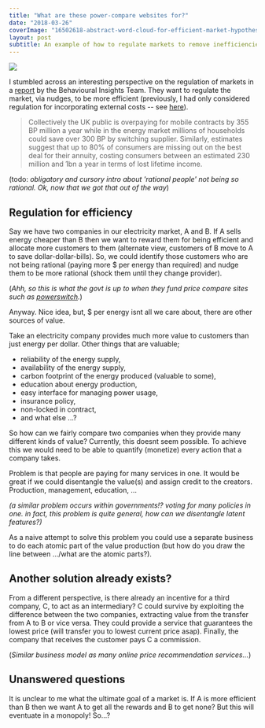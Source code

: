 ```yaml
---
title: "What are these power-compare websites for?"
date: "2018-03-26"
coverImage: "16502618-abstract-word-cloud-for-efficient-market-hypothesis-with-related-tags-and-terms.jpg"
layout: post
subtitle: An example of how to regulate markets to remove inefficiencies.
---
```


![]({{site.baseurl}}/images/{{page.coverImage}})

I stumbled across an interesting perspective on the regulation of markets in a [report](http://38r8om2xjhhl25mw24492dir.wpengine.netdna-cdn.com/wp-content/uploads/2016/06/Applying-behavioural-insights-to-regulated-markets-Final0.pdf) by the Behavioural Insights Team. They want to regulate the market, via nudges, to be more efficient (previously, I had only considered regulation for incorporating external costs -- see [here](https://act65com.wordpress.com/2017/10/31/a-guide-to-regulation/)).

> Collectively the UK public is overpaying for mobile contracts by 355 BP million a year while in the energy market millions of households could save over 300 BP by switching supplier. Similarly, estimates suggest that up to 80% of consumers are missing out on the best deal for their annuity, costing consumers between an estimated 230 million and 1bn a year in terms of lost lifetime income.

(todo: _obligatory and cursory intro about 'rational people' not being so rational. Ok, now that we got that out of the way_)

## Regulation for efficiency

Say we have two companies in our electricity market, A and B. If A sells energy cheaper than B then we want to reward them for being efficient and allocate more customers to them (alternate view, customers of B move to A to save dollar-dollar-bills). So, we could identify those customers who are not being rational (paying more $ per energy than required) and nudge them to be more rational (shock them until they change provider).

(_Ahh, so this is what the govt is up to when they fund price compare sites such as [powerswitch](https://www.powerswitch.org.nz/)._)

Anyway. Nice idea, but, $ per energy isnt all we care about, there are other sources of value.

Take an electricity company provides much more value to customers than just energy per dollar. Other things that are valuable;

- reliability of the energy supply,
- availability of the energy supply,
- carbon footprint of the energy produced (valuable to some),
- education about energy production,
- easy interface for managing power usage,
- insurance policy,
- non-locked in contract,
- and what else ...?

So how can we fairly compare two companies when they provide many different kinds of value? Currently, this doesnt seem possible. To achieve this we would need to be able to quantify (monetize) every action that a company takes.

Problem is that people are paying for many services in one. It would be great if we could disentangle the value(s) and assign credit to the creators. Production, management, education, ...

_(a similar problem occurs within governments!? voting for many policies in one. in fact, this problem is quite general, how can we disentangle latent features?)_

As a naive attempt to solve this problem you could use a separate business to do each atomic part of the value production (but how do you draw the line between .../what are the atomic parts?).

## Another solution already exists?

From a different perspective, is there already an incentive for a third company, C, to act as an intermediary? C could survive by exploiting the difference between the two companies, extracting value from the transfer from A to B or vice versa. They could provide a service that guarantees the lowest price (will transfer you to lowest current price asap). Finally, the company that receives the customer pays C a commission.

(_Similar business model as many online price recommendation services..._)

## Unanswered questions

It is unclear to me what the ultimate goal of a market is. If A is more efficient than B then we want A to get all the rewards and B to get none? But this will eventuate in a monopoly! So...?
